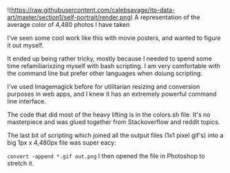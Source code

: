 !(https://raw.githubusercontent.com/calebsavage/itp-data-art/master/section1/self-portrait/render.png)
A representation of the average color of 4,480 photos I have taken

I've seen some cool work like this with movie posters, and wanted to figure it out myself. 

It ended up being rather tricky, mostly because I needed to spend some time refamiliarixzing myself with bash scripting. I am very comfortable with the command line but prefer other languages when doiung scripting.

I've used Imagemagick before for utilitarian resizing and conversion purposes in web apps, and I knew it has an extremely powerful command line interface. 

The code that did most of the heavy lifting is in the colors.sh file. It's no masterpiece and was glued together from Stackoverflow and reddit topics.

The last bit of scripting which joined all the output files (1x1 pixel gif's) into a big 1px x 4,480px file was super eacy: 

`convert -append *.gif out.png`
I then opened the file in Photoshop to stretch it. 

